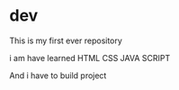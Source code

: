# dev


This is my first ever repository 


i am have learned HTML CSS JAVA SCRIPT 


And i have to build project 
